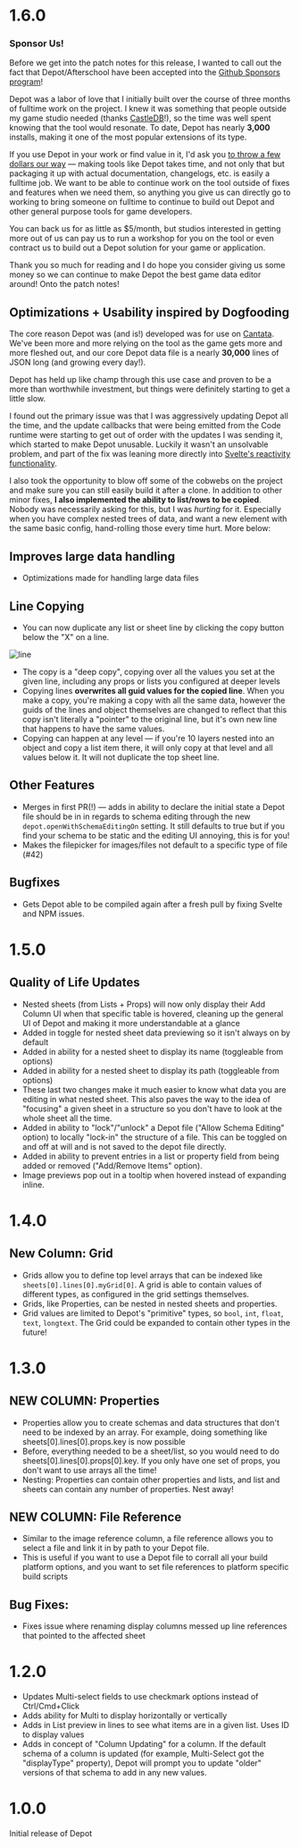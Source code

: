# 1.6.0
### Sponsor Us!
Before we get into the patch notes for this release, I wanted to call out the fact that Depot/Afterschool have been accepted into the [Github Sponsors program](https://github.com/sponsors/afterschoolstudio)!

Depot was a labor of love that I initially built over the course of three months of fulltime work on the project. I knew it was something that people outside my game studio needed (thanks [CastleDB](http://castledb.org)!), so the time was well spent knowing that the tool would resonate. To date, Depot has nearly **3,000** installs, making it one of the most popular extensions of its type.

If you use Depot in your work or find value in it, I'd ask you [to throw a few dollars our way](https://github.com/sponsors/afterschoolstudio) — making tools like Depot takes time, and not only that but packaging it up with actual documentation, changelogs, etc. is easily a fulltime job. We want to be able to continue work on the tool outside of fixes and features when we need them, so anything you give us can directly go to working to bring someone on fulltime to continue to build out Depot and other general purpose tools for game developers.

You can back us for as little as $5/month, but studios interested in getting more out of us can pay us to run a workshop for you on the tool or even contract us to build out a Depot solution for your game or application.

Thank you so much for reading and I do hope you consider giving us some money so we can continue to make Depot the best game data editor around! Onto the patch notes!

## Optimizations + Usability inspired by Dogfooding
The core reason Depot was (and is!) developed was for use on [Cantata](https://store.steampowered.com/app/690370/Cantata/). We've been more and more relying on the tool as the game gets more and more fleshed out, and our core Depot data file is a nearly **30,000** lines of JSON long (and growing every day!).

Depot has held up like champ through this use case and proven to be a more than worthwhile investment, but things were definitely starting to get a little slow.

I found out the primary issue was that I was aggressively updating Depot all the time, and the update callbacks that were being emitted from the Code runtime were starting to get out of order with the updates I was sending it, which started to make Depot unusable. Luckily it wasn't an unsolvable problem, and part of the fix was leaning more directly into [Svelte's reactivity functionality](https://svelte.dev/tutorial/updating-arrays-and-objects).

I also took the opportunity to blow off some of the cobwebs on the project and make sure you can still easily build it after a clone. In addition to other minor fixes, **I also implemented the ability to list/rows to be copied**. Nobody was necessarily asking for this, but I was _hurting_ for it. Especially when you have complex nested trees of data, and want a new element with the same basic config, hand-rolling those every time hurt. More below:
## Improves large data handling
- Optimizations made for handling large data files
## Line Copying
- You can now duplicate any list or sheet line by clicking the copy button below the "X" on a line.

![line](https://github.com/afterschoolstudio/Depot/blob/master/images/changelog/copy_preview.png?raw=true)

- The copy is a "deep copy", copying over all the values you set at the given line, including any props or lists you configured at deeper levels
- Copying lines **overwrites all guid values for the copied line**. When you make a copy, you're making a copy with all the same data, however the guids of the lines and object themselves are changed to reflect that this copy isn't literally a "pointer" to the original line, but it's own new line that happens to have the same values.
- Copying can happen at any level — if you're 10 layers nested into an object and copy a list item there, it will only copy at that level and all values below it. It will not duplicate the top sheet line.

## Other Features
- Merges in first PR(!) — adds in ability to declare the initial state a Depot file should be in in regards to schema editing through the new ```depot.openWithSchemaEditingOn``` setting. It still defaults to true but if you find your schema to be static and the editing UI annoying, this is for you!
- Makes the filepicker for images/files not default to a specific type of file (#42)

## Bugfixes
- Gets Depot able to be compiled again after a fresh pull by fixing Svelte and NPM issues.

# 1.5.0
## Quality of Life Updates
- Nested sheets (from Lists + Props) will now only display their Add Column UI when that specific table is hovered, cleaning up the general UI of Depot and making it more understandable at a glance
- Added in toggle for nested sheet data previewing so it isn't always on by default
- Added in ability for a nested sheet to display its name (toggleable from options)
- Added in ability for a nested sheet to display its path (toggleable from options)
- These last two changes make it much easier to know what data you are editing in what nested sheet. This also paves the way to the idea of "focusing" a given sheet in a structure so you don't have to look at the whole sheet all the time.
- Added in ability to "lock"/"unlock" a Depot file ("Allow Schema Editing" option) to locally "lock-in" the structure of a file. This can be toggled on and off at will and is not saved to the depot file directly.
- Added in ability to prevent entries in a list or property field from being added or removed ("Add/Remove Items" option).
- Image previews pop out in a tooltip when hovered instead of expanding inline.
# 1.4.0
## New Column: Grid
- Grids allow you to define top level arrays that can be indexed like `sheets[0].lines[0].myGrid[0]`. A grid is able to contain values of different types, as configured in the grid settings themselves.
- Grids, like Properties, can be nested in nested sheets and properties.
- Grid values are limited to Depot's "primitive" types, so `bool`, `int`, `float`, `text`, `longtext`. The Grid could be expanded to contain other types in the future! 
# 1.3.0
## NEW COLUMN: Properties
- Properties allow you to create schemas and data structures that don't need to be indexed by an array. For example, doing something like sheets[0].lines[0].props.key is now possible
- Before, everything needed to be a sheet/list, so you would need to do sheets[0].lines[0].props[0].key. If you only have one set of props, you don't want to use arrays all the time!
- Nesting: Properties can contain other properties and lists, and list and sheets can contain any number of properties. Nest away!
## NEW COLUMN: File Reference
- Similar to the image reference column, a file reference allows you to select a file and link it in by path to your Depot file.
- This is useful if you want to use a Depot file to corrall all your build platform options, and you want to set file references to platform specific build scripts
## Bug Fixes:
- Fixes issue where renaming display columns messed up line references that pointed to the affected sheet
# 1.2.0
- Updates Multi-select fields to use checkmark options instead of Ctrl/Cmd+Click
- Adds ability for Multi to display horizontally or vertically
- Adds in List preview in lines to see what items are in a given list. Uses ID to display values
- Adds in concept of "Column Updating" for a column. If the default schema of a column is updated (for example, Multi-Select got the "displayType" property), Depot will prompt you to update "older" versions of that schema to add in any new values.

# 1.0.0

Initial release of Depot